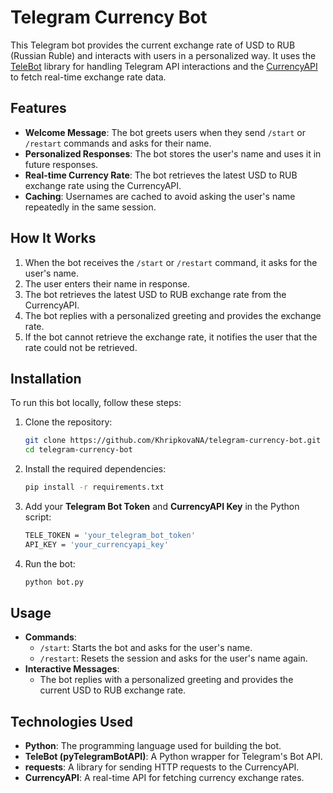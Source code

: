 # Telegram Currency Bot

This Telegram bot provides the current exchange rate of USD to RUB (Russian Ruble) and interacts with users in a personalized way. It uses the [TeleBot](https://pypi.org/project/pyTelegramBotAPI/) library for handling Telegram API interactions and the [CurrencyAPI](https://currencyapi.com/) to fetch real-time exchange rate data.

## Features
- **Welcome Message**: The bot greets users when they send `/start` or `/restart` commands and asks for their name.
- **Personalized Responses**: The bot stores the user's name and uses it in future responses.
- **Real-time Currency Rate**: The bot retrieves the latest USD to RUB exchange rate using the CurrencyAPI.
- **Caching**: Usernames are cached to avoid asking the user's name repeatedly in the same session.

## How It Works
1. When the bot receives the `/start` or `/restart` command, it asks for the user's name.
2. The user enters their name in response.
3. The bot retrieves the latest USD to RUB exchange rate from the CurrencyAPI.
4. The bot replies with a personalized greeting and provides the exchange rate.
5. If the bot cannot retrieve the exchange rate, it notifies the user that the rate could not be retrieved.

## Installation

To run this bot locally, follow these steps:

1. Clone the repository:
   ```bash
   git clone https://github.com/KhripkovaNA/telegram-currency-bot.git
   cd telegram-currency-bot
   ```
2. Install the required dependencies:
   ```bash
   pip install -r requirements.txt
   ```
3. Add your **Telegram Bot Token** and **CurrencyAPI Key** in the Python script:
   ```bash
   TELE_TOKEN = 'your_telegram_bot_token'
   API_KEY = 'your_currencyapi_key'
   ```
4. Run the bot:
   ```bash
   python bot.py
   ```

## Usage

- **Commands**:
  - `/start`: Starts the bot and asks for the user's name.
  - `/restart`: Resets the session and asks for the user's name again.
- **Interactive Messages**:
  - The bot replies with a personalized greeting and provides the current USD to RUB exchange rate.

## Technologies Used

- **Python**: The programming language used for building the bot.
- **TeleBot (pyTelegramBotAPI)**: A Python wrapper for Telegram's Bot API.
- **requests**: A library for sending HTTP requests to the CurrencyAPI.
- **CurrencyAPI**: A real-time API for fetching currency exchange rates.
